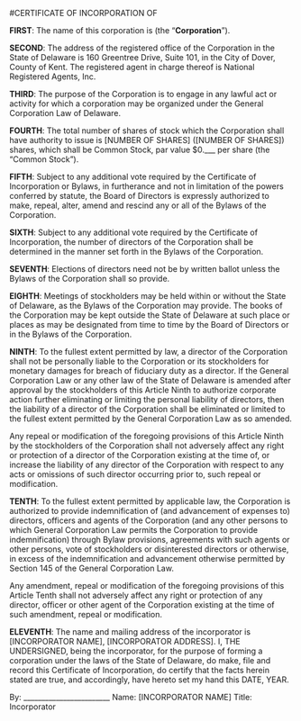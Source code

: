 #CERTIFICATE OF INCORPORATION OF <COMPANY NAME>

**FIRST**:	The name of this corporation is <COMPANY NAME> (the “**Corporation**”).

**SECOND**:	The address of the registered office of the Corporation in the State of Delaware is 160 Greentree Drive, Suite 101, in the City of Dover, County of Kent. The registered agent in charge thereof is National Registered Agents, Inc.

**THIRD**:	The purpose of the Corporation is to engage in any lawful act or activity for which a corporation may be organized under the General Corporation Law of Delaware.

**FOURTH**:	The total number of shares of stock which the Corporation shall have authority to issue is [NUMBER OF SHARES] ([NUMBER OF SHARES]) shares, which shall be Common Stock, par value $0.___ per share (the “Common Stock”).

**FIFTH**:	Subject to any additional vote required by the Certificate of Incorporation or Bylaws, in furtherance and not in limitation of the powers conferred by statute, the Board of Directors is expressly authorized to make, repeal, alter, amend and rescind any or all of the Bylaws of the Corporation.

**SIXTH**:	Subject to any additional vote required by the Certificate of Incorporation, the number of directors of the Corporation shall be determined in the manner set forth in the Bylaws of the Corporation.

**SEVENTH**:	Elections of directors need not be by written ballot unless the Bylaws of the Corporation shall so provide.

**EIGHTH**:	Meetings of stockholders may be held within or without the State of Delaware, as the Bylaws of the Corporation may provide. The books of the Corporation may be kept outside the State of Delaware at such place or places as may be designated from time to time by the Board of Directors or in the Bylaws of the Corporation.

**NINTH**:	To the fullest extent permitted by law, a director of the Corporation shall not be personally liable to the Corporation or its stockholders for monetary damages for breach of fiduciary duty as a director. If the General Corporation Law or any other law of the State of Delaware is amended after approval by the stockholders of this Article Ninth to authorize corporate action further eliminating or limiting the personal liability of directors, then the liability of a director of the Corporation shall be eliminated or limited to the fullest extent permitted by the General Corporation Law as so amended.

Any repeal or modification of the foregoing provisions of this Article Ninth by the stockholders of the Corporation shall not adversely affect any right or protection of a director of the Corporation existing at the time of, or increase the liability of any director of the Corporation with respect to any acts or omissions of such director occurring prior to, such repeal or modification.
	
**TENTH**:	To the fullest extent permitted by applicable law, the Corporation is authorized to provide indemnification of (and advancement of expenses to) directors, officers and agents of the Corporation (and any other persons to which General Corporation Law permits the Corporation to provide indemnification) through Bylaw provisions, agreements with such agents or other persons, vote of stockholders or disinterested directors or otherwise, in excess of the indemnification and advancement otherwise permitted by Section 145 of the General Corporation Law.

Any amendment, repeal or modification of the foregoing provisions of this Article Tenth shall not adversely affect any right or protection of any director, officer or other agent of the Corporation existing at the time of such amendment, repeal or modification.
	
**ELEVENTH**:	The name and mailing address of the incorporator is [INCORPORATOR NAME], [INCORPORATOR ADDRESS].
I, THE UNDERSIGNED, being the incorporator, for the purpose of forming a corporation under the laws of the State of Delaware, do make, file and record this Certificate of Incorporation, do certify that the facts herein stated are true, and accordingly, have hereto set my hand this DATE, YEAR.


By: ________________________
	Name: [INCORPORATOR NAME]
	Title: Incorporator
